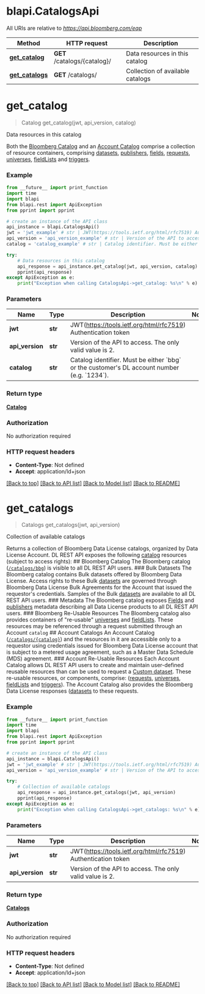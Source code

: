 # blapi.CatalogsApi

All URIs are relative to *https://api.bloomberg.com/eap*

Method | HTTP request | Description
------------- | ------------- | -------------
[**get_catalog**](CatalogsApi.md#get_catalog) | **GET** /catalogs/{catalog}/ | Data resources in this catalog
[**get_catalogs**](CatalogsApi.md#get_catalogs) | **GET** /catalogs/ | Collection of available catalogs

# **get_catalog**
> Catalog get_catalog(jwt, api_version, catalog)

Data resources in this catalog

Both the [Bloomberg Catalog](#tag/catalogs) and an [Account Catalog](#tag/catalogs) comprise a collection of resource containers, comprising [datasets](#tag/datasets), [publishers](#tag/publishers), [fields](#tag/fields), [requests](#tag/requests), [universes](#tag/universes), [fieldLists](#tag/fieldLists) and [triggers](#tag/triggers). 

### Example
```python
from __future__ import print_function
import time
import blapi
from blapi.rest import ApiException
from pprint import pprint

# create an instance of the API class
api_instance = blapi.CatalogsApi()
jwt = 'jwt_example' # str | JWT(https://tools.ietf.org/html/rfc7519) Authentication token
api_version = 'api_version_example' # str | Version of the API to access. The only valid value is 2.
catalog = 'catalog_example' # str | Catalog identifier. Must be either `bbg` or the customer's DL account number (e.g. `1234`).

try:
    # Data resources in this catalog
    api_response = api_instance.get_catalog(jwt, api_version, catalog)
    pprint(api_response)
except ApiException as e:
    print("Exception when calling CatalogsApi->get_catalog: %s\n" % e)
```

### Parameters

Name | Type | Description  | Notes
------------- | ------------- | ------------- | -------------
 **jwt** | **str**| JWT(https://tools.ietf.org/html/rfc7519) Authentication token | 
 **api_version** | **str**| Version of the API to access. The only valid value is 2. | 
 **catalog** | **str**| Catalog identifier. Must be either &#x60;bbg&#x60; or the customer&#x27;s DL account number (e.g. &#x60;1234&#x60;). | 

### Return type

[**Catalog**](Catalog.md)

### Authorization

No authorization required

### HTTP request headers

 - **Content-Type**: Not defined
 - **Accept**: application/ld+json

[[Back to top]](#) [[Back to API list]](../README.md#documentation-for-api-endpoints) [[Back to Model list]](../README.md#documentation-for-models) [[Back to README]](../README.md)

# **get_catalogs**
> Catalogs get_catalogs(jwt, api_version)

Collection of available catalogs

Returns a collection of Bloomberg Data License catalogs, organized by Data License Account. DL REST API exposes the following [catalog](#tag/catalogs) resources (subject to access rights):  ## Bloomberg Catalog The Bloomberg catalog ([`/catalogs/bbg`](#tag/catalogs)) is visible to all DL REST API users.  ### Bulk Datasets The Bloomberg catalog contains Bulk datasets offered by Bloomberg Data License.  Access rights to these Bulk [datasets](#tag/datasets) are governed through Bloomberg Data License Bulk Agreements for the Account that issued the requestor's credentials. Samples of the Bulk [datasets](#tag/datasets) are available to all DL REST API users.  ### Metadata The Bloomberg catalog exposes [Fields](#tag/fields) and [publishers](#tag/publishers) metadata describing all Data License products to all DL REST API users.  ### Bloomberg Re-Usable Resources The Bloomberg catalog also provides containers of \"re-usable\" [universes](#tag/universes) and [fieldLists](#tag/fieldLists). These resources may be referenced through a request submitted through an Account `catalog`  ## Account Catalogs An Account Catalog ([`/catalogs/{catalog}`](#tag/catalogs)) and the resources in it are accessible only to a requestor using credentials issued for Bloomberg Data License account that is subject to a metered usage agreement, such as a Master Data Schedule (MDS) agreement.  ### Account Re-Usable Resources Each Account Catalog allows DL REST API users to create and maintain user-defined reusable resources than can be used to request a [Custom dataset](#tag/datasets). These re-usable resources, or components, comprise: ([requests](#tag/requests), [universes](#tag/universes), [fieldLists](#tag/fieldLists) and [triggers](#tag/triggers)).  The Account Catalog also provides the Bloomberg Data License responses ([datasets](#tag/datasets) to these requests. 

### Example
```python
from __future__ import print_function
import time
import blapi
from blapi.rest import ApiException
from pprint import pprint

# create an instance of the API class
api_instance = blapi.CatalogsApi()
jwt = 'jwt_example' # str | JWT(https://tools.ietf.org/html/rfc7519) Authentication token
api_version = 'api_version_example' # str | Version of the API to access. The only valid value is 2.

try:
    # Collection of available catalogs
    api_response = api_instance.get_catalogs(jwt, api_version)
    pprint(api_response)
except ApiException as e:
    print("Exception when calling CatalogsApi->get_catalogs: %s\n" % e)
```

### Parameters

Name | Type | Description  | Notes
------------- | ------------- | ------------- | -------------
 **jwt** | **str**| JWT(https://tools.ietf.org/html/rfc7519) Authentication token | 
 **api_version** | **str**| Version of the API to access. The only valid value is 2. | 

### Return type

[**Catalogs**](Catalogs.md)

### Authorization

No authorization required

### HTTP request headers

 - **Content-Type**: Not defined
 - **Accept**: application/ld+json

[[Back to top]](#) [[Back to API list]](../README.md#documentation-for-api-endpoints) [[Back to Model list]](../README.md#documentation-for-models) [[Back to README]](../README.md)

